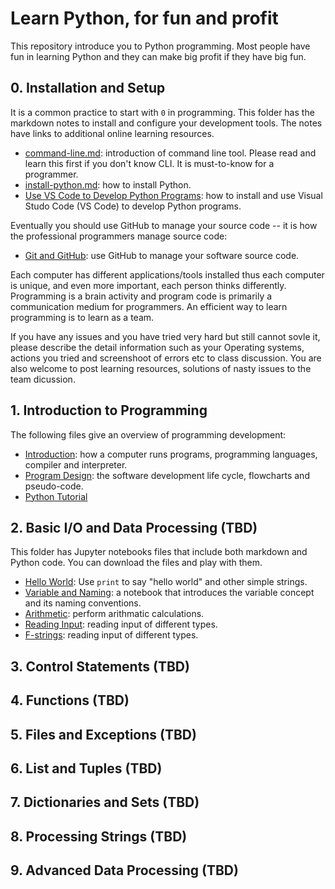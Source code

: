 # Learn Python, for fun and profit

This repository introduce you to Python programming. Most people have fun in learning Python and they can make big profit if they have big fun.

## 0. Installation and Setup

It is a common practice to start with `0` in programming. This folder has the markdown notes to install and configure your development tools. The notes have links to additional online learning resources.

- [command-line.md](./0-installation-setup/command-line.md): introduction of command line tool. Please read and learn this first if you don't know CLI. It is must-to-know for a programmer.
- [install-python.md](./0-installation-setup/install-python.md): how to install Python.
- [Use VS Code to Develop Python Programs](./0-installation-setup/vscode-python.md): how to install and use Visual Studo Code (VS Code) to develop Python programs.

Eventually you should use GitHub to manage your source code -- it is how the professional programmers manage source code:

- [Git and GitHub](./0-installation-setup/git-and-github.md): use GitHub to manage your software source code.

Each computer has different applications/tools installed thus each computer is unique, and even more important, each person thinks differently. Programming is a brain activity and program code is primarily a communication medium for programmers. An efficient way to learn programming is to learn as a team.

If you have any issues and you have tried very hard but still cannot sovle it, please describe the detail information such as your Operating systems, actions you tried and screenshoot of errors etc to class discussion. You are also welcome to post learning resources, solutions of nasty issues to the team dicussion.

## 1. Introduction to Programming

The following files give an overview of programming development:

- [Introduction](./1-introduction-programming/introduction.md): how a computer runs programs, programming languages, compiler and interpreter.
- [Program Design](./1-introduction-programming/program-design.md): the software development life cycle, flowcharts and pseudo-code.
- [Python Tutorial](./1-introduction-programming/python-tutorial.md)

## 2. Basic I/O and Data Processing (TBD)

This folder has Jupyter notebooks files that include both markdown and Python code. You can download the files and play with them.

- [Hello World](./2-introduction-programming/hello-world.ipynb): Use `print` to say "hello world" and other simple strings.
- [Variable and Naming](./introduiction/variable-naming.ipynb): a notebook that introduces the variable concept and its naming conventions.
- [Arithmetic](./introduiction/arithmatic.ipynb): perform arithmatic calculations.
- [Reading Input](./introduiction/reading-input.pynb): reading input of different types.
- [F-strings](./introduiction/f-strings.ipynb): reading input of different types.

## 3. Control Statements (TBD)

## 4. Functions (TBD)

## 5. Files and Exceptions (TBD)

## 6. List and Tuples (TBD)

## 7. Dictionaries and Sets (TBD)

## 8. Processing Strings (TBD)

## 9. Advanced Data Processing (TBD)
